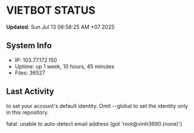 # VIETBOT STATUS
**Updated**: Sun Jul 13 06:58:25 AM +07 2025

## System Info
- IP: 103.77.172.150
- Uptime: up 1 week, 10 hours, 45 minutes
- Files: 36527

## Last Activity

to set your account's default identity.
Omit --global to set the identity only in this repository.

fatal: unable to auto-detect email address (got 'root@vinh3690.(none)')
